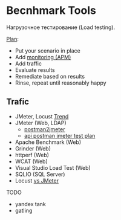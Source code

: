 # Becnhmark Tools

Нагрузочное тестирование (Load testing).

[Plan](https://serverfault.com/a/350463):

- Put your scenario in place
- Add [monitoring (APM)](observability/monitoring.md)
- Add traffic
- Evaluate results
- Remediate based on results
- Rinse, repeat until reasonably happy

## Trafic

- JMeter, Locust [Trend](https://trends.google.ru/trends/explore?date=today%205-y&q=jmeter,locust,gatling,loadrunner&hl=ru)
- JMeter (Web, LDAP)
	- [postman2jmeter](https://hatchjs.com/jmeter-import-postman-collection/)
	- [api postman jmeter test plan](https://www.postman.com/postman/workspace/postman-public-workspace/documentation/12959542-805366ba-5684-44d1-b75c-f47885c3c87a)
- Apache Benchmark (Web)
- Grinder (Web)
- httperf (Web)
- WCAT (Web)
- Visual Studio Load Test (Web)
- SQLIO (SQL Server)
- Locust
	[vs JMeter](https://www.blazemeter.com/blog/jmeter-vs-locust)

TODO

- yandex tank
- gatling
